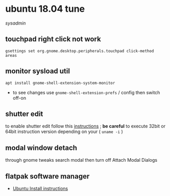 # ubuntu 18.04 tune

*sysadmin*

## touchpad right click not work

```
gsettings set org.gnome.desktop.peripherals.touchpad click-method areas
```

## monitor sysload util

```
apt install gnome-shell-extension-system-monitor
```

- to see changes use `gnome-shell-extension-prefs` / config then switch off-on

## shutter edit

to enable shutter edit follow this [instructions](https://www.linuxuprising.com/2018/04/fix-shutter-edit-button-greyed-out-in.html) ; **be careful** to execute 32bit or 64bit instruction version depending on your ( `uname -i` )

## modal window detach

through gnome tweaks search modal then turn off Attach Modal Dialogs

## flatpak software manager

- [Ubuntu Install instructions](https://flatpak.org/setup/Ubuntu/)
